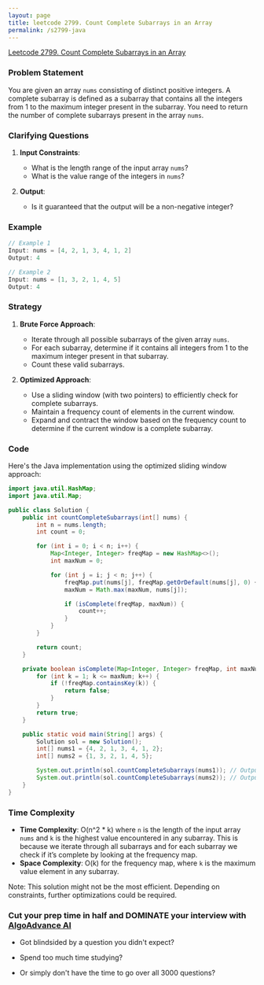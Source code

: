 ```yaml
---
layout: page
title: leetcode 2799. Count Complete Subarrays in an Array
permalink: /s2799-java
---
```

[Leetcode 2799. Count Complete Subarrays in an Array](https://algoadvance.github.io/algoadvance/l2799)
### Problem Statement
You are given an array `nums` consisting of distinct positive integers. A complete subarray is defined as a subarray that contains all the integers from 1 to the maximum integer present in the subarray. You need to return the number of complete subarrays present in the array `nums`.

### Clarifying Questions
1. **Input Constraints**:
   - What is the length range of the input array `nums`?
   - What is the value range of the integers in `nums`?

2. **Output**:
   - Is it guaranteed that the output will be a non-negative integer?

### Example
```java
// Example 1
Input: nums = [4, 2, 1, 3, 4, 1, 2]
Output: 4

// Example 2
Input: nums = [1, 3, 2, 1, 4, 5]
Output: 4
```

### Strategy
1. **Brute Force Approach**:
   - Iterate through all possible subarrays of the given array `nums`.
   - For each subarray, determine if it contains all integers from 1 to the maximum integer present in that subarray.
   - Count these valid subarrays.

2. **Optimized Approach**:
   - Use a sliding window (with two pointers) to efficiently check for complete subarrays.
   - Maintain a frequency count of elements in the current window.
   - Expand and contract the window based on the frequency count to determine if the current window is a complete subarray.

### Code
Here's the Java implementation using the optimized sliding window approach:

```java
import java.util.HashMap;
import java.util.Map;

public class Solution {
    public int countCompleteSubarrays(int[] nums) {
        int n = nums.length;
        int count = 0;

        for (int i = 0; i < n; i++) {
            Map<Integer, Integer> freqMap = new HashMap<>();
            int maxNum = 0;

            for (int j = i; j < n; j++) {
                freqMap.put(nums[j], freqMap.getOrDefault(nums[j], 0) + 1);
                maxNum = Math.max(maxNum, nums[j]);

                if (isComplete(freqMap, maxNum)) {
                    count++;
                }
            }
        }

        return count;
    }

    private boolean isComplete(Map<Integer, Integer> freqMap, int maxNum) {
        for (int k = 1; k <= maxNum; k++) {
            if (!freqMap.containsKey(k)) {
                return false;
            }
        }
        return true;
    }

    public static void main(String[] args) {
        Solution sol = new Solution();
        int[] nums1 = {4, 2, 1, 3, 4, 1, 2};
        int[] nums2 = {1, 3, 2, 1, 4, 5};

        System.out.println(sol.countCompleteSubarrays(nums1)); // Output: 4
        System.out.println(sol.countCompleteSubarrays(nums2)); // Output: 4
    }
}
```

### Time Complexity
- **Time Complexity**: O(n^2 * k) where `n` is the length of the input array `nums` and `k` is the highest value encountered in any subarray. This is because we iterate through all subarrays and for each subarray we check if it’s complete by looking at the frequency map.
- **Space Complexity**: O(k) for the frequency map, where `k` is the maximum value element in any subarray.

Note: This solution might not be the most efficient. Depending on constraints, further optimizations could be required.


### Cut your prep time in half and DOMINATE your interview with [AlgoAdvance AI](https://algoAdvance.com)

- Got blindsided by a question you didn't expect?

- Spend too much time studying?

- Or simply don't have the time to go over all 3000 questions?


